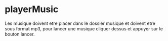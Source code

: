 # playerMusic
Les musique doivent etre placer dans le dossier musique et doivent etre sous format mp3, pour lancer une musique cliquer dessus et appuyer sur le bouton lancer.
